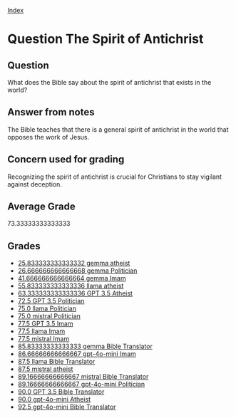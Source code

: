 
[Index](../../index.md)
# Question The Spirit of Antichrist
## Question
What does the Bible say about the spirit of antichrist that exists in the world?

## Answer from notes
The Bible teaches that there is a general spirit of antichrist in the world that opposes the work of Jesus.

## Concern used for grading
Recognizing the spirit of antichrist is crucial for Christians to stay vigilant against deception.

## Average Grade
73.33333333333333

## Grades
 * [25.833333333333332 gemma atheist](../answers/gemma_atheist/The_Spirit_of_Antichrist.md)
 * [26.666666666666668 gemma Politician](../answers/gemma_Politician/The_Spirit_of_Antichrist.md)
 * [41.666666666666664 gemma Imam](../answers/gemma_Imam/The_Spirit_of_Antichrist.md)
 * [55.833333333333336 llama atheist](../answers/llama_atheist/The_Spirit_of_Antichrist.md)
 * [63.333333333333336 GPT 3.5 Atheist](../answers/GPT_3.5_Atheist/The_Spirit_of_Antichrist.md)
 * [72.5 GPT 3.5 Politician](../answers/GPT_3.5_Politician/The_Spirit_of_Antichrist.md)
 * [75.0 llama Politician](../answers/llama_Politician/The_Spirit_of_Antichrist.md)
 * [75.0 mistral Politician](../answers/mistral_Politician/The_Spirit_of_Antichrist.md)
 * [77.5 GPT 3.5 Imam](../answers/GPT_3.5_Imam/The_Spirit_of_Antichrist.md)
 * [77.5 llama Imam](../answers/llama_Imam/The_Spirit_of_Antichrist.md)
 * [77.5 mistral Imam](../answers/mistral_Imam/The_Spirit_of_Antichrist.md)
 * [85.83333333333333 gemma Bible Translator](../answers/gemma_Bible_Translator/The_Spirit_of_Antichrist.md)
 * [86.66666666666667 gpt-4o-mini Imam](../answers/gpt-4o-mini_Imam/The_Spirit_of_Antichrist.md)
 * [87.5 llama Bible Translator](../answers/llama_Bible_Translator/The_Spirit_of_Antichrist.md)
 * [87.5 mistral atheist](../answers/mistral_atheist/The_Spirit_of_Antichrist.md)
 * [89.16666666666667 mistral Bible Translator](../answers/mistral_Bible_Translator/The_Spirit_of_Antichrist.md)
 * [89.16666666666667 gpt-4o-mini Politician](../answers/gpt-4o-mini_Politician/The_Spirit_of_Antichrist.md)
 * [90.0 GPT 3.5 Bible Translator](../answers/GPT_3.5_Bible_Translator/The_Spirit_of_Antichrist.md)
 * [90.0 gpt-4o-mini Atheist](../answers/gpt-4o-mini_Atheist/The_Spirit_of_Antichrist.md)
 * [92.5 gpt-4o-mini Bible Translator](../answers/gpt-4o-mini_Bible_Translator/The_Spirit_of_Antichrist.md)
